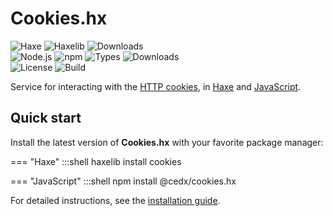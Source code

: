 # Cookies.hx
![Haxe](https://badgen.net/badge/haxe/%3E%3D4.1.0/green) ![Haxelib](https://badgen.net/haxelib/v/cookies) ![Downloads](https://badgen.net/haxelib/d/cookies)  
![Node.js](https://badgen.net/npm/node/@cedx/cookies.hx) ![npm](https://badgen.net/npm/v/@cedx/cookies.hx) ![Types](https://badgen.net/npm/types/@cedx/cookies.hx) ![Downloads](https://badgen.net/npm/dt/@cedx/cookies.hx)  
![License](https://badgen.net/badge/license/MIT/blue) ![Build](https://badgen.net/github/checks/cedx/cookies.hx)

Service for interacting with the [HTTP cookies](https://developer.mozilla.org/en-US/docs/Web/HTTP/Cookies),
in [Haxe](https://haxe.org) and [JavaScript](https://developer.mozilla.org/en-US/docs/Web/JavaScript).

## Quick start
Install the latest version of **Cookies.hx** with your favorite package manager:

=== "Haxe"
		:::shell
		haxelib install cookies

=== "JavaScript"
		:::shell
		npm install @cedx/cookies.hx

For detailed instructions, see the [installation guide](installation.md).
